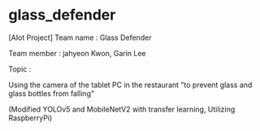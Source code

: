 # glass_defender

[AIot Project]
Team name : Glass Defender

Team member : jahyeon Kwon, Garin Lee

Topic :

Using the camera of the tablet PC in the restaurant "to prevent glass and glass bottles from falling"

(Modified YOLOv5 and MobileNetV2 with transfer learning, Utilizing RaspberryPi)

